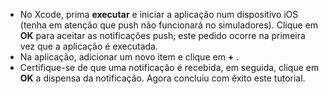 
* No Xcode, prima **executar** e iniciar a aplicação num dispositivo iOS (tenha em atenção que push não funcionará no simuladores). Clique em **OK** para aceitar as notificações push; este pedido ocorre na primeira vez que a aplicação é executada.
* Na aplicação, adicionar um novo item e clique em  **+** .
* Certifique-se de que uma notificação é recebida, em seguida, clique em **OK** a dispensa da notificação. Agora concluiu com êxito este tutorial.

